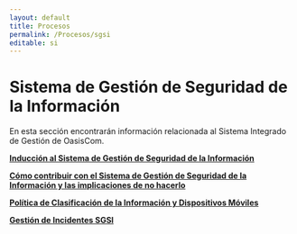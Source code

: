 ```yaml
---
layout: default
title: Procesos
permalink: /Procesos/sgsi
editable: si
---
```


# Sistema de Gestión de Seguridad de la Información

En esta sección encontrarán información relacionada al Sistema Integrado de Gestión de OasisCom.  

[**Inducción al Sistema de Gestión de Seguridad de la Información**](http://docs.oasiscom.com/Procesos/sgsi/induccion_sgsi.pdf)  

[**Cómo contribuir con el Sistema de Gestión de Seguridad de la Información y las implicaciones de no hacerlo**](http://docs.oasiscom.com/Procesos/sgsi/contribucion_implicaciones.pdf)  

[**Política de Clasificación de la Información y Dispositivos Móviles**](http://docs.oasiscom.com/Procesos/sgsi/Capacitación_Clasificación_Info_Dispositivos_Móviles.pdf) 

[**Gestión de Incidentes SGSI**](http://docs.oasiscom.com/Procesos/sgsi/Gestión_de_Incidentes_SGSI.pdf) 

